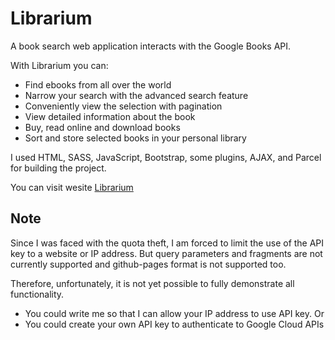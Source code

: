 # Librarium
A book search web application interacts with the Google Books API.

With Librarium you can:
- Find ebooks from all over the world
- Narrow your search with the advanced search feature
- Сonveniently view the selection with pagination
- View detailed information about the book
- Buy, read online and download books
- Sort and store selected books in your personal library

I used HTML, SASS, JavaScript, Bootstrap, some plugins, AJAX, and Parcel for building the project. 

You can visit wesite [Librarium](https://julia-arseniuk.github.io/parcel-project/)

## Note
Since I was faced with the quota theft, I am forced to limit the use of the API key to a website or IP address.
But query parameters and fragments are not currently supported and github-pages format is not supported too.

Therefore, unfortunately, it is not yet possible to fully demonstrate all functionality. 

- You could write me so that I can allow your IP address to use API key. Or
- You could create your own API key to authenticate to Google Cloud APIs 
